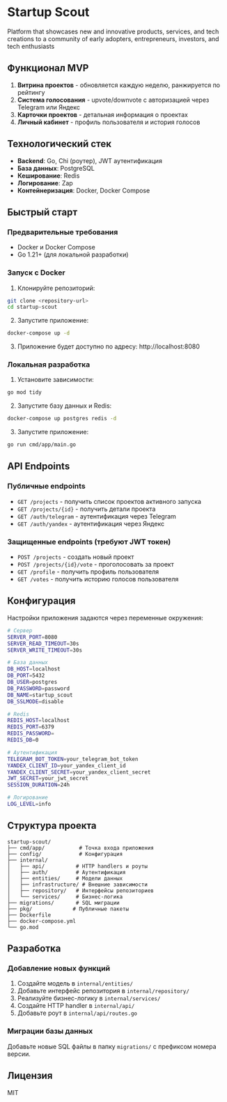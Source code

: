 # Startup Scout

Platform that showcases new and innovative products, services, and tech creations to a community of early adopters, entrepreneurs, investors, and tech enthusiasts

## Функционал MVP

1. **Витрина проектов** - обновляется каждую неделю, ранжируется по рейтингу
2. **Система голосования** - upvote/downvote с авторизацией через Telegram или Яндекс
3. **Карточки проектов** - детальная информация о проектах
4. **Личный кабинет** - профиль пользователя и история голосов

## Технологический стек

- **Backend**: Go, Chi (роутер), JWT аутентификация
- **База данных**: PostgreSQL
- **Кеширование**: Redis
- **Логирование**: Zap
- **Контейнеризация**: Docker, Docker Compose

## Быстрый старт

### Предварительные требования

- Docker и Docker Compose
- Go 1.21+ (для локальной разработки)

### Запуск с Docker

1. Клонируйте репозиторий:
```bash
git clone <repository-url>
cd startup-scout
```

2. Запустите приложение:
```bash
docker-compose up -d
```

3. Приложение будет доступно по адресу: http://localhost:8080

### Локальная разработка

1. Установите зависимости:
```bash
go mod tidy
```

2. Запустите базу данных и Redis:
```bash
docker-compose up postgres redis -d
```

3. Запустите приложение:
```bash
go run cmd/app/main.go
```

## API Endpoints

### Публичные endpoints

- `GET /projects` - получить список проектов активного запуска
- `GET /projects/{id}` - получить детали проекта
- `GET /auth/telegram` - аутентификация через Telegram
- `GET /auth/yandex` - аутентификация через Яндекс

### Защищенные endpoints (требуют JWT токен)

- `POST /projects` - создать новый проект
- `POST /projects/{id}/vote` - проголосовать за проект
- `GET /profile` - получить профиль пользователя
- `GET /votes` - получить историю голосов пользователя

## Конфигурация

Настройки приложения задаются через переменные окружения:

```bash
# Сервер
SERVER_PORT=8080
SERVER_READ_TIMEOUT=30s
SERVER_WRITE_TIMEOUT=30s

# База данных
DB_HOST=localhost
DB_PORT=5432
DB_USER=postgres
DB_PASSWORD=password
DB_NAME=startup_scout
DB_SSLMODE=disable

# Redis
REDIS_HOST=localhost
REDIS_PORT=6379
REDIS_PASSWORD=
REDIS_DB=0

# Аутентификация
TELEGRAM_BOT_TOKEN=your_telegram_bot_token
YANDEX_CLIENT_ID=your_yandex_client_id
YANDEX_CLIENT_SECRET=your_yandex_client_secret
JWT_SECRET=your_jwt_secret
SESSION_DURATION=24h

# Логирование
LOG_LEVEL=info
```

## Структура проекта

```
startup-scout/
├── cmd/app/           # Точка входа приложения
├── config/            # Конфигурация
├── internal/
│   ├── api/          # HTTP handlers и роуты
│   ├── auth/         # Аутентификация
│   ├── entities/     # Модели данных
│   ├── infrastructure/ # Внешние зависимости
│   ├── repository/   # Интерфейсы репозиториев
│   └── services/     # Бизнес-логика
├── migrations/       # SQL миграции
├── pkg/             # Публичные пакеты
├── Dockerfile
├── docker-compose.yml
└── go.mod
```

## Разработка

### Добавление новых функций

1. Создайте модель в `internal/entities/`
2. Добавьте интерфейс репозитория в `internal/repository/`
3. Реализуйте бизнес-логику в `internal/services/`
4. Создайте HTTP handler в `internal/api/`
5. Добавьте роут в `internal/api/routes.go`

### Миграции базы данных

Добавьте новые SQL файлы в папку `migrations/` с префиксом номера версии.

## Лицензия

MIT
